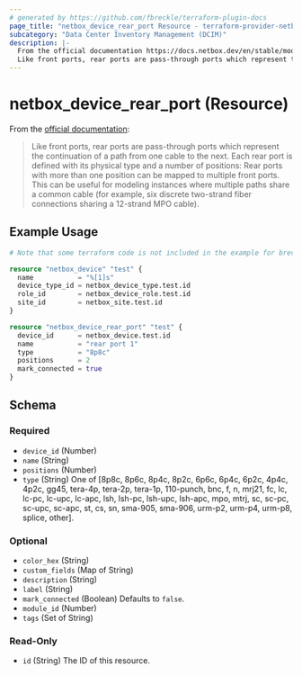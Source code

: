 ```yaml
---
# generated by https://github.com/fbreckle/terraform-plugin-docs
page_title: "netbox_device_rear_port Resource - terraform-provider-netbox"
subcategory: "Data Center Inventory Management (DCIM)"
description: |-
  From the official documentation https://docs.netbox.dev/en/stable/models/dcim/rearport/:
  Like front ports, rear ports are pass-through ports which represent the continuation of a path from one cable to the next. Each rear port is defined with its physical type and a number of positions: Rear ports with more than one position can be mapped to multiple front ports. This can be useful for modeling instances where multiple paths share a common cable (for example, six discrete two-strand fiber connections sharing a 12-strand MPO cable).
---
```


# netbox_device_rear_port (Resource)

From the [official documentation](https://docs.netbox.dev/en/stable/models/dcim/rearport/):

> Like front ports, rear ports are pass-through ports which represent the continuation of a path from one cable to the next. Each rear port is defined with its physical type and a number of positions: Rear ports with more than one position can be mapped to multiple front ports. This can be useful for modeling instances where multiple paths share a common cable (for example, six discrete two-strand fiber connections sharing a 12-strand MPO cable).

## Example Usage

```terraform
# Note that some terraform code is not included in the example for brevity

resource "netbox_device" "test" {
  name           = "%[1]s"
  device_type_id = netbox_device_type.test.id
  role_id        = netbox_device_role.test.id
  site_id        = netbox_site.test.id
}

resource "netbox_device_rear_port" "test" {
  device_id      = netbox_device.test.id
  name           = "rear port 1"
  type           = "8p8c"
  positions      = 2
  mark_connected = true
}
```

<!-- schema generated by tfplugindocs -->
## Schema

### Required

- `device_id` (Number)
- `name` (String)
- `positions` (Number)
- `type` (String) One of [8p8c, 8p6c, 8p4c, 8p2c, 6p6c, 6p4c, 6p2c, 4p4c, 4p2c, gg45, tera-4p, tera-2p, tera-1p, 110-punch, bnc, f, n, mrj21, fc, lc, lc-pc, lc-upc, lc-apc, lsh, lsh-pc, lsh-upc, lsh-apc, mpo, mtrj, sc, sc-pc, sc-upc, sc-apc, st, cs, sn, sma-905, sma-906, urm-p2, urm-p4, urm-p8, splice, other].

### Optional

- `color_hex` (String)
- `custom_fields` (Map of String)
- `description` (String)
- `label` (String)
- `mark_connected` (Boolean) Defaults to `false`.
- `module_id` (Number)
- `tags` (Set of String)

### Read-Only

- `id` (String) The ID of this resource.


